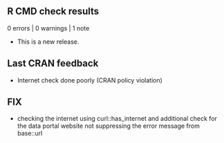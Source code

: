 ## R CMD check results

0 errors | 0 warnings | 1 note

* This is a new release.

## Last CRAN feedback
- Internet check done poorly (CRAN policy violation)

## FIX
- checking the internet using curl::has_internet and additional check for the
  data portal website not suppressing the error message from base::url
